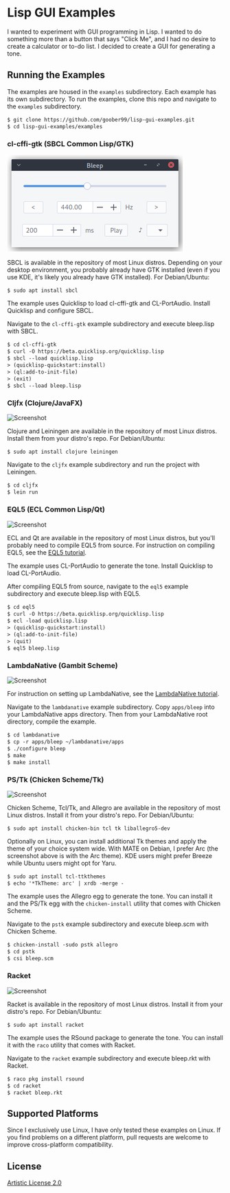 # Lisp GUI Examples

I wanted to experiment with GUI programming in Lisp. I wanted to do something
more than a button that says "Click Me", and I had no desire to create a
calculator or to-do list. I decided to create a GUI for generating a tone.

## Running the Examples

The examples are housed in the `examples` subdirectory. Each example has its
own subdirectory. To run the examples, clone this repo and navigate to the
`examples` subdirectory.

```console
$ git clone https://github.com/goober99/lisp-gui-examples.git
$ cd lisp-gui-examples/examples
```

### cl-cffi-gtk (SBCL Common Lisp/GTK)

![Screenshot](screenshots/clcffigtk.png?raw=true "cl-cffi-gtk screenshot")

SBCL is available in the repository of most Linux distros. Depending on your
desktop environment, you probably already have GTK installed (even if you use
KDE, it's likely you already have GTK installed). For Debian/Ubuntu:

```console
$ sudo apt install sbcl
```

The example uses Quicklisp to load cl-cffi-gtk and CL-PortAudio. Install
Quicklisp and configure SBCL.

Navigate to the `cl-cffi-gtk` example subdirectory and execute bleep.lisp with
SBCL.

```console
$ cd cl-cffi-gtk
$ curl -O https://beta.quicklisp.org/quicklisp.lisp
$ sbcl --load quicklisp.lisp
> (quicklisp-quickstart:install)
> (ql:add-to-init-file)
> (exit)
$ sbcl --load bleep.lisp
```

### Cljfx (Clojure/JavaFX)

![Screenshot](screenshots/cljfx.png?raw=true "Cljfx screenshot")

Clojure and Leiningen are available in the repository of most Linux distros.
Install them from your distro's repo. For Debian/Ubuntu:

```console
$ sudo apt install clojure leiningen
```

Navigate to the `cljfx` example subdirectory and run the project with
Leiningen.

```console
$ cd cljfx
$ lein run
```

### EQL5 (ECL Common Lisp/Qt)

![Screenshot](screenshots/eql5.png?raw=true "EQL5 screenshot")

ECL and Qt are available in the repository of most Linux distros, but you'll
probably need to compile EQL5 from source. For instruction on compiling EQL5,
see the [EQL5
tutorial](https://github.com/goober99/lisp-gui-examples/blob/master/examples/eql5/tutorial.md#compiling-eql5).

The example uses CL-PortAudio to generate the tone. Install Quicklisp to load
CL-PortAudio.

After compiling EQL5 from source, navigate to the `eql5` example subdirectory
and execute bleep.lisp with EQL5.

```console
$ cd eql5
$ curl -O https://beta.quicklisp.org/quicklisp.lisp
$ ecl -load quicklisp.lisp
> (quicklisp-quickstart:install)
> (ql:add-to-init-file)
> (quit)
$ eql5 bleep.lisp
```

### LambdaNative (Gambit Scheme)

![Screenshot](screenshots/lambdanative.png?raw=true "LambdaNative screenshot")

For instruction on setting up LambdaNative, see the [LambdaNative
tutorial](https://github.com/goober99/lisp-gui-examples/blob/master/examples/lambdanative/tutorial.md#installing-lambdanative).

Navigate to the `lambdanative` example subdirectory. Copy `apps/bleep` into
your LambdaNative apps directory. Then from your LambdaNative root directory,
compile the example.

```console
$ cd lambdanative
$ cp -r apps/bleep ~/lambdanative/apps
$ ./configure bleep
$ make
$ make install
```

### PS/Tk (Chicken Scheme/Tk)

![Screenshot](screenshots/pstk.png?raw=true "PS/Tk screenshot")

Chicken Scheme, Tcl/Tk, and Allegro are available in the repository of most
Linux distros. Install it from your distro's repo. For Debian/Ubuntu:

```console
$ sudo apt install chicken-bin tcl tk liballegro5-dev
```

Optionally on Linux, you can install additional Tk themes and apply the theme
of your choice system wide. With MATE on Debian, I prefer Arc (the screenshot
above is with the Arc theme). KDE users might prefer Breeze while Ubuntu users
might opt for Yaru.

```console
$ sudo apt install tcl-ttkthemes
$ echo '*TkTheme: arc' | xrdb -merge -
```

The example uses the Allegro egg to generate the tone. You can install it and
the PS/Tk egg with the `chicken-install` utility that comes with Chicken
Scheme.

Navigate to the `pstk` example subdirectory and execute bleep.scm with Chicken
Scheme.

```console
$ chicken-install -sudo pstk allegro
$ cd pstk
$ csi bleep.scm
```

### Racket

![Screenshot](screenshots/racket.png?raw=true "Racket screenshot")

Racket is available in the repository of most Linux distros. Install it from
your distro's repo. For Debian/Ubuntu:

```console
$ sudo apt install racket
```

The example uses the RSound package to generate the tone. You can install it
with the `raco` utility that comes with Racket.

Navigate to the `racket` example subdirectory and execute bleep.rkt with
Racket.

```console
$ raco pkg install rsound
$ cd racket
$ racket bleep.rkt
```

## Supported Platforms
Since I exclusively use Linux, I have only tested these examples on Linux. If
you find problems on a different platform, pull requests are welcome to improve
cross-platform compatibility.

## License
[Artistic License 2.0](https://www.perlfoundation.org/artistic-license-20.html)

